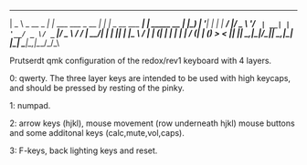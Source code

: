  ____             _                    _ _                  _
|  _ \ _ __ _   _| |_ ___  ___ _ __ __| | |_   _ __ ___  __| | _____  __
| |_) | '__| | | | __/ __|/ _ \ '__/ _` | __| | '__/ _ \/ _` |/ _ \ \/ /
|  __/| |  | |_| | |_\__ \  __/ | | (_| | |_  | | |  __/ (_| | (_) >  <
|_|   |_|   \__,_|\__|___/\___|_|  \__,_|\__| |_|  \___|\__,_|\___/_/\_\

Prutserdt qmk configuration of the redox/rev1 keyboard with 4 layers.

0: qwerty. The three layer keys are intended to be used with high
keycaps, and should be pressed by resting of the pinky.

1: numpad.

2: arrow keys (hjkl), mouse movement (row underneath hjkl) mouse 
buttons and some additonal keys (calc,mute,vol,caps).

3: F-keys, back lighting keys and reset.
